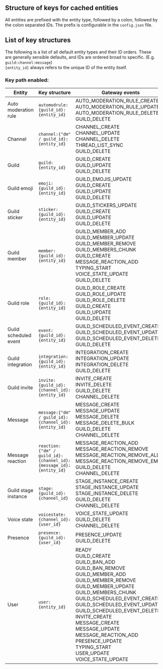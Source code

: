 ## Structure of keys for cached entities
All entities are prefixed with the entity type, followed by a colon, followed by the colon separated IDs.
The prefix is configurable in the `config.json` file.

## List of key structures
The following is a list of all default entity types and their ID orders.
These are generally sensible defaults, and IDs are ordered broad to specific. (E.g. `guild:channel:message`)  
`{entity_id}` always refers to the unique ID of the entity itself.

### Key path enabled:
| Entity                | Key structure                                                      | Gateway events                                                                                                                                                                                                                                                                                                                                                                                                             |
|-----------------------|--------------------------------------------------------------------|----------------------------------------------------------------------------------------------------------------------------------------------------------------------------------------------------------------------------------------------------------------------------------------------------------------------------------------------------------------------------------------------------------------------------|
| Auto moderation rule  | `automodrule:{guild_id}:{entity_id}`                               | AUTO_MODERATION_RULE_CREATE<br/>AUTO_MODERATION_RULE_UPDATE<br/>AUTO_MODERATION_RULE_DELETE<br/>GUILD_DELETE                                                                                                                                                                                                                                                                                                               |
| Channel               | `channel:{"dm" / guild_id}:{entity_id}`                            | CHANNEL_CREATE<br/>CHANNEL_UPDATE<br/>CHANNEL_DELETE<br/>THREAD_LIST_SYNC<br/>GUILD_DELETE                                                                                                                                                                                                                                                                                                                                 |
| Guild                 | `guild:{entity_id}`                                                | GUILD_CREATE<br/>GUILD_UPDATE<br/>GUILD_DELETE                                                                                                                                                                                                                                                                                                                                                                             |
| Guild emoji           | `emoji:{guild_id}:{entity_id}`                                     | GUILD_EMOJIS_UPDATE<br/>GUILD_CREATE<br/>GUILD_UPDATE<br/>GUILD_DELETE                                                                                                                                                                                                                                                                                                                                                     |
| Guild sticker         | `sticker:{guild_id}:{entity_id}`                                   | GUILD_STICKERS_UPDATE<br/>GUILD_CREATE<br/>GUILD_UPDATE<br/>GUILD_DELETE                                                                                                                                                                                                                                                                                                                                                   |
| Guild member          | `member:{guild_id}:{entity_id}`                                    | GUILD_MEMBER_ADD<br/>GUILD_MEMBER_UPDATE<br/>GUILD_MEMBER_REMOVE<br/>GUILD_MEMBERS_CHUNK<br/>GUILD_CREATE<br/>MESSAGE_REACTION_ADD<br/>TYPING_START<br/>VOICE_STATE_UPDATE<br/>GUILD_DELETE                                                                                                                                                                                                                                |
| Guild role            | `role:{guild_id}:{entity_id}`                                      | GUILD_ROLE_CREATE<br/>GUILD_ROLE_UPDATE<br/>GUILD_ROLE_DELETE<br/>GUILD_CREATE<br/>GUILD_UPDATE<br/>GUILD_DELETE                                                                                                                                                                                                                                                                                                           |
| Guild scheduled event | `event:{guild_id}:{entity_id}`                                     | GUILD_SCHEDULED_EVENT_CREATE<br/>GUILD_SCHEDULED_EVENT_UPDATE<br/>GUILD_SCHEDULED_EVENT_DELETE<br/>GUILD_DELETE                                                                                                                                                                                                                                                                                                            |
| Guild integration     | `integration:{guild_id}:{entity_id}`                               | INTEGRATION_CREATE<br/>INTEGRATION_UPDATE<br/>INTEGRATION_DELETE<br/>GUILD_DELETE                                                                                                                                                                                                                                                                                                                                          |
| Guild invite          | `invite:{guild_id}:{channel_id}:{entity_id}`                       | INVITE_CREATE<br/>INVITE_DELETE<br/>GUILD_DELETE<br/>CHANNEL_DELETE                                                                                                                                                                                                                                                                                                                                                        |
| Message               | `message:{"dm" / guild_id}:{channel_id}:{entity_id}`               | MESSAGE_CREATE<br/>MESSAGE_UPDATE<br/>MESSAGE_DELETE<br/>MESSAGE_DELETE_BULK<br/>GUILD_DELETE<br/>CHANNEL_DELETE                                                                                                                                                                                                                                                                                                           |
| Message reaction      | `reaction:{"dm" / guild_id}:{channel_id}:{message_id}:{entity_id}` | MESSAGE_REACTION_ADD<br/>MESSAGE_REACTION_REMOVE<br/>MESSAGE_REACTION_REMOVE_ALL<br/>MESSAGE_REACTION_REMOVE_EMOJI<br/>GUILD_DELETE<br/>CHANNEL_DELETE                                                                                                                                                                                                                                                                     |
| Guild stage instance  | `stage:{guild_id}:{channel_id}`                                    | STAGE_INSTANCE_CREATE<br/>STAGE_INSTANCE_UPDATE<br/>STAGE_INSTANCE_DELETE<br/>GUILD_DELETE<br/>CHANNEL_DELETE                                                                                                                                                                                                                                                                                                              |
| Voice state           | `voicestate:{channel_id}:{user_id}`                                | VOICE_STATE_UPDATE<br/>GUILD_DELETE<br/>CHANNEL_DELETE                                                                                                                                                                                                                                                                                                                                                                     |
| Presence              | `presence:{guild_id}:{user_id}`                                    | PRESENCE_UPDATE<br/>GUILD_DELETE                                                                                                                                                                                                                                                                                                                                                                                           |
| User                  | `user:{entity_id}`                                                 | READY<br/>GUILD_CREATE<br/>GUILD_BAN_ADD<br/>GUILD_BAN_REMOVE<br/>GUILD_MEMBER_ADD<br/>GUILD_MEMBER_REMOVE<br/>GUILD_MEMBER_UPDATE<br/>GUILD_MEMBERS_CHUNK<br/>GUILD_SCHEDULED_EVENT_CREATE<br/>GUILD_SCHEDULED_EVENT_UPDATE<br/>GUILD_SCHEDULED_EVENT_DELETE<br/>INVITE_CREATE<br/>MESSAGE_CREATE<br/>MESSAGE_UPDATE<br/>MESSAGE_REACTION_ADD<br/>PRESENCE_UPDATE<br/>TYPING_START<br/>USER_UPDATE<br/>VOICE_STATE_UPDATE |
